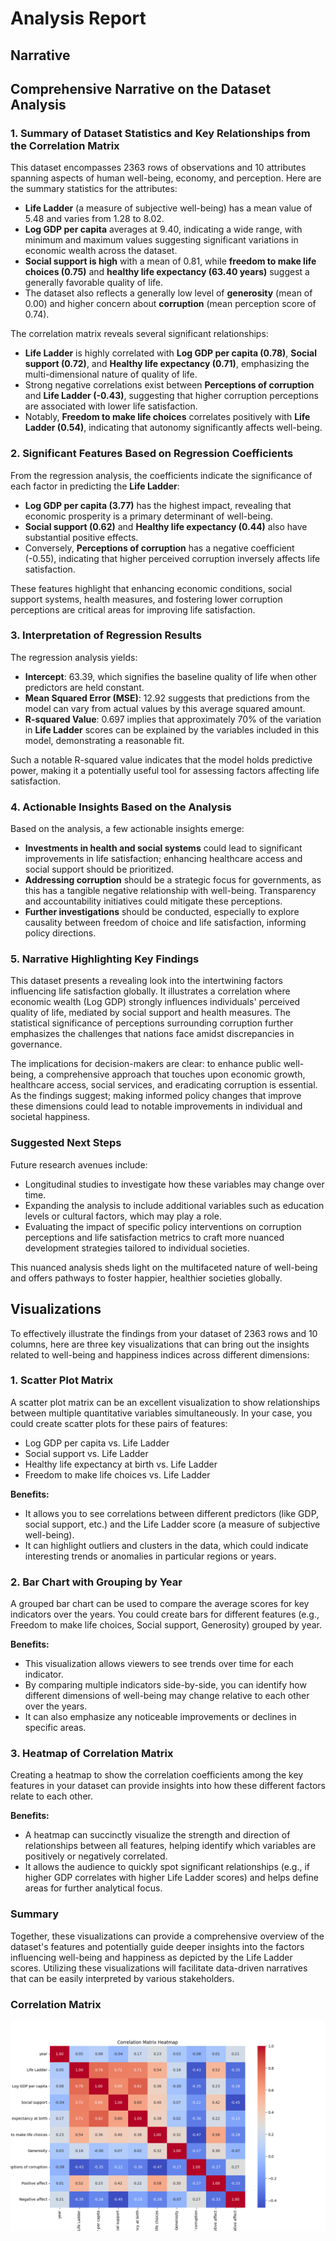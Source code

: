 # Analysis Report

## Narrative

## Comprehensive Narrative on the Dataset Analysis

### 1. Summary of Dataset Statistics and Key Relationships from the Correlation Matrix

This dataset encompasses 2363 rows of observations and 10 attributes spanning aspects of human well-being, economy, and perception. Here are the summary statistics for the attributes:

- **Life Ladder** (a measure of subjective well-being) has a mean value of 5.48 and varies from 1.28 to 8.02. 
- **Log GDP per capita** averages at 9.40, indicating a wide range, with minimum and maximum values suggesting significant variations in economic wealth across the dataset.
- **Social support is high** with a mean of 0.81, while **freedom to make life choices (0.75)** and **healthy life expectancy (63.40 years)** suggest a generally favorable quality of life.
- The dataset also reflects a generally low level of **generosity** (mean of 0.00) and higher concern about **corruption** (mean perception score of 0.74).
  
The correlation matrix reveals several significant relationships:
- **Life Ladder** is highly correlated with **Log GDP per capita (0.78)**, **Social support (0.72)**, and **Healthy life expectancy (0.71)**, emphasizing the multi-dimensional nature of quality of life.
- Strong negative correlations exist between **Perceptions of corruption** and **Life Ladder (-0.43)**, suggesting that higher corruption perceptions are associated with lower life satisfaction.
- Notably, **Freedom to make life choices** correlates positively with **Life Ladder (0.54)**, indicating that autonomy significantly affects well-being.

### 2. Significant Features Based on Regression Coefficients

From the regression analysis, the coefficients indicate the significance of each factor in predicting the **Life Ladder**:

- **Log GDP per capita (3.77)** has the highest impact, revealing that economic prosperity is a primary determinant of well-being.
- **Social support (0.62)** and **Healthy life expectancy (0.44)** also have substantial positive effects.
- Conversely, **Perceptions of corruption** has a negative coefficient (-0.55), indicating that higher perceived corruption inversely affects life satisfaction.
  
These features highlight that enhancing economic conditions, social support systems, health measures, and fostering lower corruption perceptions are critical areas for improving life satisfaction.

### 3. Interpretation of Regression Results

The regression analysis yields:
- **Intercept**: 63.39, which signifies the baseline quality of life when other predictors are held constant.
- **Mean Squared Error (MSE)**: 12.92 suggests that predictions from the model can vary from actual values by this average squared amount.
- **R-squared Value**: 0.697 implies that approximately 70% of the variation in **Life Ladder** scores can be explained by the variables included in this model, demonstrating a reasonable fit.

Such a notable R-squared value indicates that the model holds predictive power, making it a potentially useful tool for assessing factors affecting life satisfaction.

### 4. Actionable Insights Based on the Analysis

Based on the analysis, a few actionable insights emerge:
- **Investments in health and social systems** could lead to significant improvements in life satisfaction; enhancing healthcare access and social support should be prioritized.
- **Addressing corruption** should be a strategic focus for governments, as this has a tangible negative relationship with well-being. Transparency and accountability initiatives could mitigate these perceptions.
- **Further investigations** should be conducted, especially to explore causality between freedom of choice and life satisfaction, informing policy directions.

### 5. Narrative Highlighting Key Findings

This dataset presents a revealing look into the intertwining factors influencing life satisfaction globally. It illustrates a correlation where economic wealth (Log GDP) strongly influences individuals' perceived quality of life, mediated by social support and health measures. The statistical significance of perceptions surrounding corruption further emphasizes the challenges that nations face amidst discrepancies in governance.

The implications for decision-makers are clear: to enhance public well-being, a comprehensive approach that touches upon economic growth, healthcare access, social services, and eradicating corruption is essential. As the findings suggest; making informed policy changes that improve these dimensions could lead to notable improvements in individual and societal happiness.

### Suggested Next Steps

Future research avenues include:
- Longitudinal studies to investigate how these variables may change over time.
- Expanding the analysis to include additional variables such as education levels or cultural factors, which may play a role.
- Evaluating the impact of specific policy interventions on corruption perceptions and life satisfaction metrics to craft more nuanced development strategies tailored to individual societies.

This nuanced analysis sheds light on the multifaceted nature of well-being and offers pathways to foster happier, healthier societies globally.

## Visualizations

To effectively illustrate the findings from your dataset of 2363 rows and 10 columns, here are three key visualizations that can bring out the insights related to well-being and happiness indices across different dimensions:

### 1. **Scatter Plot Matrix**
A scatter plot matrix can be an excellent visualization to show relationships between multiple quantitative variables simultaneously. In your case, you could create scatter plots for these pairs of features:
- Log GDP per capita vs. Life Ladder
- Social support vs. Life Ladder
- Healthy life expectancy at birth vs. Life Ladder
- Freedom to make life choices vs. Life Ladder

**Benefits:**
- It allows you to see correlations between different predictors (like GDP, social support, etc.) and the Life Ladder score (a measure of subjective well-being).
- It can highlight outliers and clusters in the data, which could indicate interesting trends or anomalies in particular regions or years.

### 2. **Bar Chart with Grouping by Year**
A grouped bar chart can be used to compare the average scores for key indicators over the years. You could create bars for different features (e.g., Freedom to make life choices, Social support, Generosity) grouped by year.

**Benefits:**
- This visualization allows viewers to see trends over time for each indicator.
- By comparing multiple indicators side-by-side, you can identify how different dimensions of well-being may change relative to each other over the years.
- It can also emphasize any noticeable improvements or declines in specific areas.

### 3. **Heatmap of Correlation Matrix**
Creating a heatmap to show the correlation coefficients among the key features in your dataset can provide insights into how these different factors relate to each other.

**Benefits:**
- A heatmap can succinctly visualize the strength and direction of relationships between all features, helping identify which variables are positively or negatively correlated.
- It allows the audience to quickly spot significant relationships (e.g., if higher GDP correlates with higher Life Ladder scores) and helps define areas for further analytical focus.

### Summary
Together, these visualizations can provide a comprehensive overview of the dataset's features and potentially guide deeper insights into the factors influencing well-being and happiness as depicted by the Life Ladder scores. Utilizing these visualizations will facilitate data-driven narratives that can be easily interpreted by various stakeholders.
### Correlation Matrix

![Correlation Matrix](./correlation_matrix.png)

